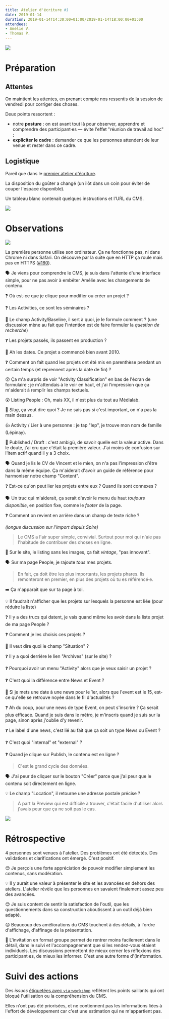 ```yaml
---
title: Atelier d'écriture #1
date: 2019-01-14
duration: 2019-01-14T14:30:00+01:00/2019-01-14T18:00:00+01:00
attendees:
- Amélie V.
- Thomas P.
---
```


![](IMG_20190114_181316.jpg)

# Préparation

## Attentes

On maintient les attentes, en prenant compte nos ressentis de la session de vendredi pour corriger des choses.

Deux points ressortent :

- notre **posture** : on est avant tout là pour observer, apprendre et comprendre des participant·es — évite l'effet "réunion de travail ad hoc" ;
- **expliciter le cadre** : demander ce que les personnes attendent de leur venue et rester dans ce cadre.


## Logistique

Pareil que dans le [premier atelier d'écriture](../2019-01-11-atelier-ecriture/index.md).

La disposition du goûter a changé (un ilôt dans un coin pour éviter de couper l'espace disponible).

Un tableau blanc contenait quelques instructions et l'URL du CMS.

![](IMG_20190114_150020.jpg)


# Observations

![](IMG_20190114_145944.jpg)

La première personne utilise son ordinateur. Ça ne fonctionne pas, ni dans Chrome ni dans Safari. On découvre par la suite que en HTTP ça roule mais pas en HTTPS ([#160](https://github.com/medialab/website/issues/160)).

🗣 Je viens pour comprendre le CMS, je suis dans l'attente d'une interface simple, pour ne pas avoir à embêter Amélie avec les changements de contenu.

❓ Où est-ce que je clique pour modifier ou créer un projet ?

❓ Les Activities, ce sont les séminaires ?

🤔 Le champ Activity/Baseline, il sert à quoi, je le formule comment ?
(une discussion mène au fait que l'intention est de faire formuler la _question de recherche_)

❓ Les projets passés, ils passent en production ?

🤔 Ah les dates. Ce projet a commencé bien avant 2010.

❓ Comment on fait quand les projets ont été mis en parenthèse pendant un certain temps (et reprennent après la date de fin) ?

😮 Ça m'a surpris de voir "Activity Classification" en bas de l'écran de formulaire ; je m'attendais à le voir en haut, et j'ai l'impression que ça m'aiderait à remplir les champs textuels.

😲 Listing People : Oh, mais XX, il n'est plus du tout au Médialab.

🤔 _Slug_, ça veut dire quoi ? Je ne sais pas si c'est important, on n'a pas la main dessus.

👍 Activity / Lier à une personne : je tap "lep", je trouve mon nom de famille (Lépinay).

🤔 Published / Draft : c'est ambigü, de savoir quelle est la valeur active. Dans le doute, j'ai cru que c'était la première valeur. J'ai moins de confusion sur l'item actif quand il y a 3 choix.

🗣 Quand je lis le CV de Vincent et le mien, on n'a pas l'impression d'être dans la même équipe. Ça m'aiderait d'avoir un guide de référence pour harmoniser notre champ "Content".

❓ Est-ce qu'on peut lier les projets entre eux ? Quand ils sont connexes ?

🗣 Un truc qui m'aiderait, ça serait d'avoir le menu du haut _toujours disponible_, en position fixe, comme le _footer_ de la page.

❓ Comment on revient en arrière dans un champ de texte riche ?

_(longue discussion sur l'import depuis Spire)_

> Le CMS a l'air super simple, convivial. Surtout pour moi qui n'aie pas l'habitude de contribuer des choses en ligne.

🤔 Sur le site, le listing sans les images, ça fait _vintage_, "pas innovant".

🗣 Sur ma page People, je rajoute _tous_ mes projets.

> En fait, ça doit être les plus importants, les projets phares. Ils remonteront en premier, en plus des projets où tu es référencé·e.

➡️ Ça n'apparait que sur ta page à toi.

💡 Il faudrait n'afficher que les projets sur lesquels la personne est liée (pour réduire la liste)

❓ Il y a des trucs qui datent, je vais quand même les avoir dans la liste projet de ma page People ?

❓ Comment je les choisis ces projets ?

🤔 Il veut dire quoi le champ "Situation" ?

❓ Il y a quoi derrière le lien "Archives" (sur le site) ?

❓ Pourquoi avoir un menu "Activity" alors que je veux saisir un projet ?

❓ C'est quoi la différence entre News et Event ?

🤔 Si je mets une date à une news pour le 1er, alors que l'event est le 15, est-ce qu'elle se retrouve noyée dans le fil d'actualités ?

❓ Ah du coup, pour une news de type Event, on peut s'inscrire ? Ça serait plus efficace. Quand je suis dans le métro, je m'inscris quand je suis sur la page, sinon après j'oublie d'y revenir.

❓ Le label d'une news, c'est lié au fait que ça soit un type News ou Event ?

❓ C'est quoi "internal" et "external" ?

❓ Quand je clique sur Publish, le contenu est en ligne ?
> C'est le grand cycle des données.

🗣 J'ai peur de cliquer sur le bouton "Créer" parce que j'ai peur que le contenu soit directement en ligne.

💡 Le champ "Location", il retourne une adresse postale précise ?

> À part la Preview qui est difficile à trouver, c'était facile d'utiliser alors j'avais peur que ça ne soit pas le cas.

![](IMG_20190114_181348.jpg)


# Rétrospective

4 personnes sont venues à l'atelier. Des problèmes ont été détectés. Des validations et clarifications ont émergé. C'est positif.

😊 Je perçois une forte appréciation de pouvoir modifier simplement les contenus, sans modération.

💡 Il y aurait une valeur à présenter le site et les avancées en dehors des ateliers. L'atelier révèle que les personnes en savaient finalement assez peu des avancées.

😊 Je suis content de sentir la satisfaction de l'outil, que les questionnements dans sa construction aboutissent à un outil déjà bien adapté.

😊 Beaucoup des améliorations du CMS touchent à des détails, à l'ordre d'affichage, d'affinage de la présentation.

🤔 L'invitation en format groupe permet de rentrer moins facilement dans le détail, dans le suivi et l'accompagnement que si les rendez-vous étaient individuels. Les discussions permettent de mieux cerner les réflexions des participant·es, de mieux les informer. C'est une autre forme d'(in)formation.


# Suivi des actions

Des _issues_ [étiquetées avec `via:workshop`](https://github.com/medialab/website/labels/via%3Aworkshop) reflètent les points saillants qui ont bloqué l'utilisation ou la compréhension du CMS.

Elles n'ont pas été priorisées, et ne contiennent pas les informations liées à l'effort de développement car c'est une estimation qui ne m'appartient pas.
